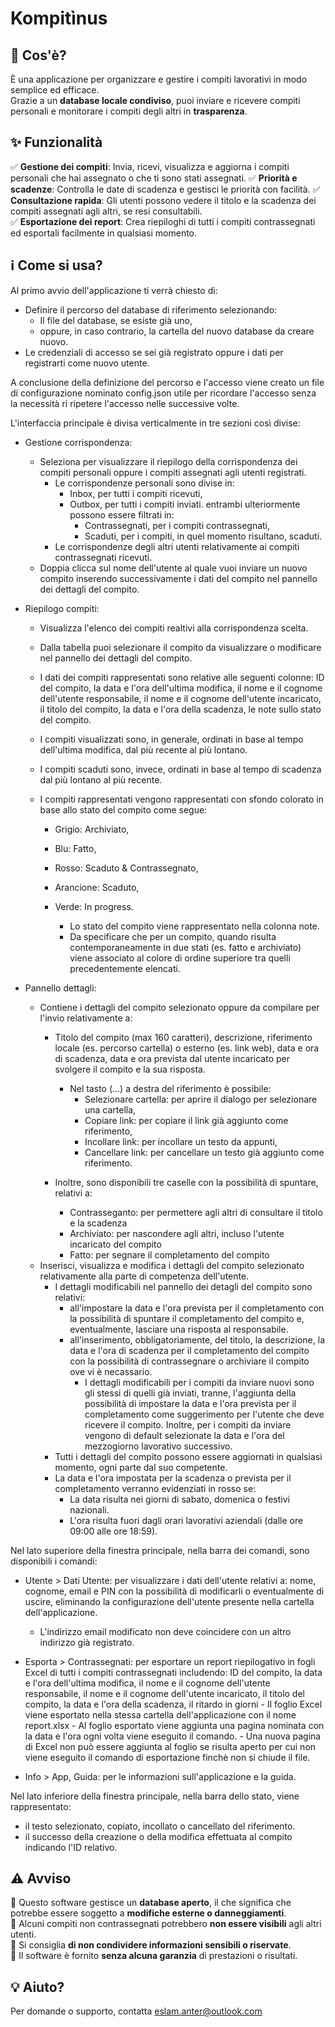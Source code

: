 # Kompitìnus

## 📌 Cos'è?
È una applicazione per organizzare e gestire i compiti lavorativi in modo semplice ed efficace.  
Grazie a un **database locale condiviso**, puoi inviare e ricevere compiti personali e monitorare i compiti degli altri in **trasparenza**.  

## ✨ Funzionalità
✅ **Gestione dei compiti**: Invia, ricevi, visualizza e aggiorna i compiti personali che hai assegnato o che ti sono stati assegnati.
✅ **Priorità e scadenze**: Controlla le date di scadenza e gestisci le priorità con facilità.
✅ **Consultazione rapida**: Gli utenti possono vedere il titolo e la scadenza dei compiti assegnati agli altri, se resi consultabili.  
✅ **Esportazione dei report**: Crea riepiloghi di tutti i compiti contrassegnati ed esportali facilmente in qualsiasi momento.

## ℹ️ Come si usa?
Al primo avvio dell'applicazione ti verrà chiesto di:
- Definire il percorso del database di riferimento selezionando:
  - Il file del database, se esiste già uno,
  - oppure, in caso contrario, la cartella del nuovo database da creare nuovo.
- Le credenziali di accesso se sei già registrato oppure i dati per registrarti come nuovo utente.

A conclusione della definizione del percorso e l'accesso viene creato un file di configurazione nominato config.json utile per ricordare l'accesso senza la necessità ri ripetere l'accesso nelle successive volte.

L'interfaccia principale è divisa verticalmente in tre sezioni così divise:
- Gestione corrispondenza:
  - Seleziona per visualizzare il riepilogo della corrispondenza dei compiti personali oppure i compiti assegnati agli utenti registrati.
    - Le corrispondenze personali sono divise in:
       - Inbox, per tutti i compiti ricevuti, 
       - Outbox, per tutti i compiti inviati.
         entrambi ulteriormente possono essere filtrati in:
           - Contrassegnati, per i compiti contrassegnati, 
           - Scaduti, per i compiti, in quel momento risultano, scaduti.
    - Le corrispondenze degli altri utenti relativamente ai compiti contrassegnati ricevuti.
  - Doppia clicca sul nome dell'utente al quale vuoi inviare un nuovo compito inserendo successivamente i dati del compito nel pannello dei dettagli del compito.
    
- Riepilogo compiti:
  - Visualizza l'elenco dei compiti realtivi alla corrispondenza scelta.
  - Dalla tabella puoi selezionare il compito da visualizzare o modificare nel pannello dei dettagli del compito.
  - I dati dei compiti rappresentati sono relative alle seguenti colonne:
    ID del compito,
    la data e l'ora dell'ultima modifica,
    il nome e il cognome dell'utente responsabile,
    il nome e il cognome dell'utente incaricato,
    il titolo del compito,
    la data e l'ora della scadenza,
    le note sullo stato del compito.
  
  - I compiti visualizzati sono, in generale, ordinati in base al tempo dell'ultima modifica, dal più recente al più lontano.
  - I compiti scaduti sono, invece, ordinati in base al tempo di scadenza dal più lontano al più recente.
 
  - I compiti rappresentati vengono rappresentati con sfondo colorato in base allo stato del compito come segue:
    - Grigio: Archiviato,
    - Blu: Fatto,
    - Rosso: Scaduto & Contrassegnato,
    - Arancione: Scaduto,
    - Verde: In progress.
      
      - Lo stato del compito viene rappresentato nella colonna note.
      - Da specificare che per un compito, quando risulta contemporaneamente in due stati (es. fatto e archiviato) viene associato al colore di ordine superiore tra quelli precedentemente elencati.
      
- Pannello dettagli:
  - Contiene i dettagli del compito selezionato oppure da compilare per l'invio relativamente a:
    - Titolo del compito (max 160 caratteri), descrizione, riferimento locale (es. percorso cartella) o esterno (es. link web), data e ora di scadenza, data e ora prevista dal utente incaricato per svolgere il compito e la sua risposta.
      - Nel tasto (...) a destra del riferimento è possibile:
          - Selezionare cartella: per aprire il dialogo per selezionare una cartella,
          - Copiare link: per copiare il link già aggiunto come riferimento,
          - Incollare link: per incollare un testo da appunti,
          - Cancellare link: per cancellare un testo già aggiunto come riferimento.
    
    - Inoltre, sono disponibili tre caselle con la possibilità di spuntare, relativi a:
      - Contrasseganto: per permettere agli altri di consultare il titolo e la scadenza
      - Archiviato: per nascondere agli altri, incluso l'utente incaricato del compito
      - Fatto: per segnare il completamento del compito
  - Inserisci, visualizza e modifica i dettagli del compito selezionato relativamente alla parte di competenza dell'utente.
    - I dettagli modificabili nel pannello dei detagli del compito sono relativi:
      - all'impostare la data e l'ora prevista per il completamento con la possibilità di spuntare il completamento del compito e, eventualmente, lasciare una risposta al responsabile.
      - all'inserimento, obbligatoriamente, del titolo, la descrizione, la data e l'ora di scadenza per il completamento del compito con la possibilità di contrassegnare o archiviare il compito ove vi è necassario.
        - I dettagli modificabili per i compiti da inviare nuovi sono gli stessi di quelli già inviati, tranne, l'aggiunta della possibilità di impostare la data e l'ora prevista per il completamento come suggerimento per l'utente che deve ricevere il compito.
          Inoltre, per i compiti da inviare vengono di default selezionate la data e l'ora del mezzogiorno lavorativo successivo.
    - Tutti i dettagli del compito possono essere aggiornati in qualsiasi momento, ogni parte dal suo competente.
    - La data e l'ora impostata per la scadenza o prevista per il completamento verranno evidenziati in rosso se:
      - La data risulta nei giorni di sabato, domenica o festivi nazionali.
      - L'ora risulta fuori dagli orari lavorativi aziendali (dalle ore 09:00 alle ore 18:59).

Nel lato superiore della finestra principale, nella barra dei comandi, sono disponibili i comandi:

- Utente > Dati Utente: per visualizzare i dati dell'utente relativi a: nome, cognome, email e PIN con la possibilità di modificarli o eventualmente di uscire, eliminando la configurazione dell'utente presente nella cartella dell'applicazione.
  - L'indirizzo email modificato non deve coincidere con un altro indirizzo già registrato.
- Esporta > Contrassegnati: per esportare un report riepilogativo in fogli Excel di tutti i compiti contrassegnati includendo:
    ID del compito,
    la data e l'ora dell'ultima modifica,
    il nome e il cognome dell'utente responsabile,
    il nome e il cognome dell'utente incaricato,
    il titolo del compito,
    la data e l'ora della scadenza,
    il ritardo in giorni
      - Il foglio Excel viene esportato nella stessa cartella dell'applicazione con il nome report.xlsx
      - Al foglio esportato viene aggiunta una pagina nominata con la data e l'ora ogni volta viene eseguito il comando.
      - Una nuova pagina di Excel non può essere aggiunta al foglio se risulta aperto per cui non viene eseguito il comando di esportazione finchè non si chiude il file.
  
- Info > App, Guida: per le informazioni sull'applicazione e la guida.

Nel lato inferiore della finestra principale, nella barra dello stato, viene rappresentato:
- il testo selezionato, copiato, incollato o cancellato del riferimento.
- il successo della creazione o della modifica effettuata al compito indicando l'ID relativo.

## ⚠️ Avviso
🔹 Questo software gestisce un **database aperto**, il che significa che potrebbe essere soggetto a **modifiche esterne o danneggiamenti**.  
🔹 Alcuni compiti non contrassegnati potrebbero **non essere visibili** agli altri utenti.  
🔹 Si consiglia **di non condividere informazioni sensibili o riservate**.  
🔹 Il software è fornito **senza alcuna garanzia** di prestazioni o risultati.  

## 💡 Aiuto?
Per domande o supporto, contatta eslam.anter@outlook.com  
